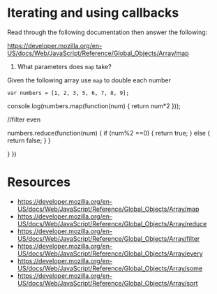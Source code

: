 # Iterating and using callbacks

Read through the following documentation then answer the following:

https://developer.mozilla.org/en-US/docs/Web/JavaScript/Reference/Global_Objects/Array/map

1. What parameters does `map` take?

Given the following array use `map` to double each number

```
var numbers = [1, 2, 3, 5, 6, 7, 8, 9];
```
console.log(numbers.map(function(num) {
	return num*2
}));

//filter even

numbers.reduce(function(num) {
	if (num%2 ==0) {
		return true;
	}
	else {
		return false;
	}
}

}
})

# Resources 
- https://developer.mozilla.org/en-US/docs/Web/JavaScript/Reference/Global_Objects/Array/map
- https://developer.mozilla.org/en-US/docs/Web/JavaScript/Reference/Global_Objects/Array/reduce
- https://developer.mozilla.org/en-US/docs/Web/JavaScript/Reference/Global_Objects/Array/filter
- https://developer.mozilla.org/en-US/docs/Web/JavaScript/Reference/Global_Objects/Array/every
- https://developer.mozilla.org/en-US/docs/Web/JavaScript/Reference/Global_Objects/Array/some
- https://developer.mozilla.org/en-US/docs/Web/JavaScript/Reference/Global_Objects/Array/sort
